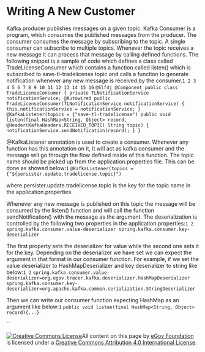 # Writing A New Customer

Kafka producer publishes messages on a given topic. Kafka Consumer is a program, which consumes the published messages from the producer. The consumer consumes the message by subscribing to the topic. A single consumer can subscribe to multiple topics. Whenever the topic receives a new message it can process that message by calling defined functions. The following snippet is a sample of code which defines a class called TradeLicenseConsumer which contains a function called listen() which is subscribed to save-tl-tradelicense topic and calls a function to generate notification whenever any new message is received by the consumer.`1 2 3 4 5 6 7 8 9 10 11 12 13 14 15 16` `@Slf4j @Component public class TradeLicenseConsumer { private TLNotificationService notificationService; @Autowired public TradeLicenseConsumer(TLNotificationService notificationService) { this.notificationService = notificationService; } @KafkaListener(topics = {"save-tl-tradelicense") public void listen(final HashMap<String, Object> record, @Header(KafkaHeaders.RECEIVED_TOPIC) String topic) { notificationService.sendNotification(record); } }`

@KafkaListener annotation is used to create a consumer. Whenever any function has this annotation on it, it will act as kafka consumer and the message will go through the flow defined inside of this function. The topic name should be picked up from the application.properties file. This can be done as showed below:`1` `@KafkaListener(topics = {"${persister.update.tradelicense.topic}")`

where persister.update.tradelicense.topic is the key for the topic name in the application.properties

Whenever any new message is published on this topic the message will be consumed by the listen() function and will call the function sendNotification() with the message as the argument. The deserialization is controlled by the following two properties in the application.properties:`1 2` `spring.kafka.consumer.value-deserializer spring.kafka.consumer.key-deserializer`

The first property sets the deserializer for value while the second one sets it for the key. Depending on the deserializer we have set we can expect the argument in that format in our consumer function. For example, if we set the value deserializer to HashMapDeserializer and key deserializer to string like below:`1 2` `spring.kafka.consumer.value-deserializer=org.egov.tracer.kafka.deserializer.HashMapDeserializer spring.kafka.consumer.key-deserializer=org.apache.kafka.common.serialization.StringDeserializer`

Then we can write our consumer function expecting HashMap as an argument like below:`1` `public void listen(final HashMap<String, Object> record){...}`

\`\`

[![Creative Commons License](https://i.creativecommons.org/l/by/4.0/80x15.png)​](http://creativecommons.org/licenses/by/4.0/)All content on this page by [eGov Foundation](https://egov.org.in/) is licensed under a [Creative Commons Attribution 4.0 International License](http://creativecommons.org/licenses/by/4.0/).
